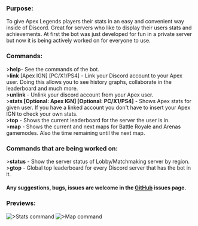 ### Purpose:
To give Apex Legends players their stats in an easy and convenient way inside of Discord. Great for servers who like to display their users stats and achievements. At first the bot was just developed for fun in a private server but now it is being actively worked on for everyone to use.

### Commands: 
\>**help**- See the commands of the bot. <br />
\>**link** [Apex IGN] [PC/X1/PS4] - Link your Discord account to your Apex user. Doing this allows you to see history graphs, collaborate in the leaderboard and much more. <br />
\>**unlink** - Unlink your discord account from your Apex user.<br />
\>**stats [Optional: Apex IGN] [Optional: PC/X1/PS4]** - Shows Apex stats for given user. If you have a linked account you don't have to insert your Apex IGN to check your own stats. <br />
\>**top** - Shows the current leaderboard for the server the user is in. <br />
\>**map** - Shows the current and next maps for Battle Royale and Arenas gamemodes. Also the time remaining until the next map. <br />

### Commands that are being worked on:
\>**status** - Show the server status of Lobby/Matchmaking server by region. <br />
\>**gtop** - Global top leaderboard for every Discord server that has the bot in it. <br />

#### Any suggestions, bugs, issues are welcome in the [GitHub](https://github.com/muumif/Edgy-Loba/issues) issues page.

### Previews:
![>Stats command](https://muumi.xyz/Preview1.PNG ">stats")
![>Map command](https://muumi.xyz/Preview2.PNG ">map")
